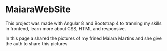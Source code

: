 # MaiaraWebSite

This project was made with Angular 8 and Bootstrap 4 to tranning my skills in frontend, learn more about CSS, HTML and responsive.

In this page a shared the pictures of my frined Maiara Martins and she give the auth to share this pictures 
